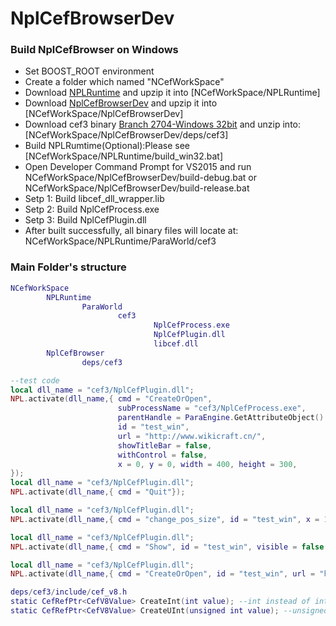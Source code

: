 # NplCefBrowserDev
### Build NplCefBrowser on Windows
- Set BOOST_ROOT environment
- Create a folder which named "NCefWorkSpace"
- Download [NPLRuntime](https://github.com/LiXizhi/NPLRuntime.git) and upzip it into [NCefWorkSpace/NPLRuntime]
- Download [NplCefBrowserDev](https://github.com/tatfook/NplCefBrowserDev.git) and upzip it into [NCefWorkSpace/NplCefBrowserDev]
- Download cef3 binary [Branch 2704-Windows 32bit](https://cefbuilds.com/) and unzip into:[NCefWorkSpace/NplCefBrowserDev/deps/cef3]
- Build NPLRumtime(Optional):Please see [NCefWorkSpace/NPLRuntime/build_win32.bat]
- Open Developer Command Prompt for VS2015 and run NCefWorkSpace/NplCefBrowserDev/build-debug.bat or NCefWorkSpace/NplCefBrowserDev/build-release.bat  
- Setp 1: Build libcef_dll_wrapper.lib
- Setp 2: Build NplCefProcess.exe
- Setp 3: Build NplCefPlugin.dll
- After built successfully, all binary files will locate at: NCefWorkSpace/NPLRuntime/ParaWorld/cef3

### Main Folder's structure
```lua
NCefWorkSpace
        NPLRuntime
                ParaWorld
                        cef3
                                NplCefProcess.exe
                                NplCefPlugin.dll
                                libcef.dll
        NplCefBrowser
                deps/cef3
```
```lua
--test code
local dll_name = "cef3/NplCefPlugin.dll";
NPL.activate(dll_name,{ cmd = "CreateOrOpen",
                        subProcessName = "cef3/NplCefProcess.exe",
                        parentHandle = ParaEngine.GetAttributeObject():GetField("AppHWND", 0),
                        id = "test_win",
                        url = "http://www.wikicraft.cn/",
                        showTitleBar = false,
                        withControl = false,
                        x = 0, y = 0, width = 400, height = 300, 
}); 
local dll_name = "cef3/NplCefPlugin.dll";
NPL.activate(dll_name,{ cmd = "Quit"}); 

local dll_name = "cef3/NplCefPlugin.dll";
NPL.activate(dll_name,{ cmd = "change_pos_size", id = "test_win", x = 100, y = 100, width = 400, height = 300, }); 

local dll_name = "cef3/NplCefPlugin.dll";
NPL.activate(dll_name,{ cmd = "Show", id = "test_win", visible = false,  }); 

local dll_name = "cef3/NplCefPlugin.dll";
NPL.activate(dll_name,{ cmd = "CreateOrOpen", id = "test_win", url = "http://www.baidu.com/", }); 
```
```lua
deps/cef3/include/cef_v8.h
static CefRefPtr<CefV8Value> CreateInt(int value); --int instead of int32
static CefRefPtr<CefV8Value> CreateUInt(unsigned int value); --unsigned int intead of uint32
```
